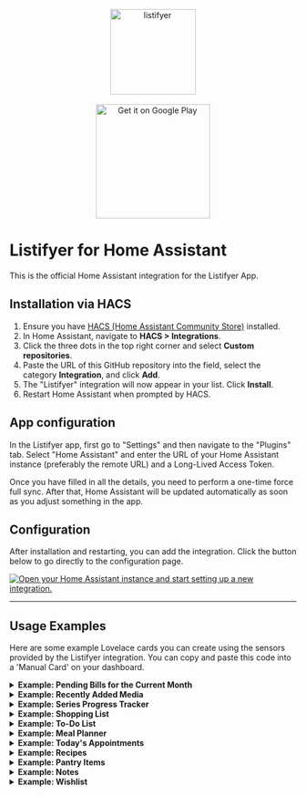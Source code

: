     
<p align="center">
  <img width="150" alt="listifyer" src="https://github.com/user-attachments/assets/93a023fa-3e92-4155-8bd4-e2a513ddd152">
  <br><br>
  <a href="https://play.google.com/store/apps/details?id=com.dimitri.listifyer" target="_blank">
    <img alt="Get it on Google Play" src="https://play.google.com/intl/en_us/badges/static/images/badges/en_badge_web_generic.png" width="200"/>
  </a>
</p>

  

# Listifyer for Home Assistant

This is the official Home Assistant integration for the Listifyer App.

## Installation via HACS

1.  Ensure you have [HACS (Home Assistant Community Store)](https://hacs.xyz/) installed.
2.  In Home Assistant, navigate to **HACS > Integrations**.
3.  Click the three dots in the top right corner and select **Custom repositories**.
4.  Paste the URL of this GitHub repository into the field, select the category **Integration**, and click **Add**.
5.  The "Listifyer" integration will now appear in your list. Click **Install**.
6.  Restart Home Assistant when prompted by HACS.

## App configuration

In the Listifyer app, first go to "Settings" and then navigate to the "Plugins" tab. Select "Home Assistant" and enter the URL of your Home Assistant instance (preferably the remote URL) and a Long-Lived Access Token.

Once you have filled in all the details, you need to perform a one-time force full sync. After that, Home Assistant will be updated automatically as soon as you adjust something in the app.

## Configuration

After installation and restarting, you can add the integration. Click the button below to go directly to the configuration page.

[![Open your Home Assistant instance and start setting up a new integration.](https://my.home-assistant.io/badges/config_flow_start.svg)](https://my.home-assistant.io/redirect/config_flow_start/?domain=listifyer)

---

## Usage Examples

Here are some example Lovelace cards you can create using the sensors provided by the Listifyer integration. You can copy and paste this code into a 'Manual Card' on your dashboard.

<details>
<summary><b>Example: Pending Bills for the Current Month</b></summary>

    type: markdown
    title: Pending Bills
    content: |
      {% set ns = namespace(bills=[]) %}
      {% for bill in state_attr('sensor.listifyer_bills', 'items') %}
        {% for date, paid in bill.paymentLog.items() %}
          {% if now().strftime('%Y-%m') in date and not paid %}
            {% set ns.bills = ns.bills + [bill] %}
          {% endif %}
        {% endfor %}
      {% endfor %}
      {% set sorted_bills = ns.bills | sort(attribute='dueDay') %}
      {% if sorted_bills | length > 0 %}
      {% for bill in sorted_bills -%}
      {{ bill.title }}: €{{ "%.2f"|format(bill.amount) }}
      {% endfor %}
      {% else %}
      No pending bills.
      {% endif %}

</details>

<details>
<summary><b>Example: Recently Added Media</b></summary>

    type: custom:mushroom-template-card
    primary: '{{ state_attr(''sensor.listifyer_media_items'', ''items'').title }}'
    secondary: '{{ state_attr(''sensor.listifyer_media_items'', ''items'').genre | default('''') }}'
    icon: >-
      {% set type = state_attr('sensor.listifyer_media_items', 'items').type %}
      {% if type == 'MOVIE' %} mdi:movie-roll
      {% elif type == 'SERIES' %} mdi:television-classic
      {% elif type == 'GAME' %} mdi:controller-classic
      {% elif type == 'PODCAST' %} mdi:podcast
      {% elif type == 'BOOK' %} mdi:book-open-page-variant
      {% elif type == 'MUSIC' %} mdi:music-note
      {% else %} mdi:star
      {% endif %}
    layout: vertical
    picture: '{{ state_attr(''sensor.listifyer_media_items'', ''items'').imageUrl }}'
    fill_container: true
    tap_action:
      action: url
      url_path: '{{ state_attr(''sensor.listifyer_media_items'', ''items'').sourceUrl }}'
    entity: sensor.listifyer_media_items

</details>

<details>
<summary><b>Example: Series Progress Tracker</b></summary>

    type: markdown
    title: Series I'm Watching
    icon: mdi:television-play
    content: |
      {% set ns = namespace(series_to_watch=[]) %}
      {% for item in state_attr('sensor.listifyer_media_items', 'items') %}
        {% if item.type == 'SERIES' and item.currentSeason is defined and item.currentEpisode is defined %}
          {% set ns.series_to_watch = ns.series_to_watch + [item] %}
        {% endif %}
      {% endfor %}
      {% set sorted_series = ns.series_to_watch | sort(attribute='title') %}
      {% if sorted_series | length > 0 %}
      <table>
      {% for serie in sorted_series %}
        <tr>
          <td style="padding-right: 15px; padding-bottom: 10px;">
            <img src="{{ serie.imageUrl }}" width="50" style="border-radius: 4px;">
          </td>
          <td valign="middle" style="padding-bottom: 10px;">
            <b>{{ serie.title }}</b><br>
            <font color="grey">S{{ '%02d' | format(serie.currentSeason) }}E{{ '%02d' | format(serie.currentEpisode) }}</font>
          </td>
        </tr>
      {% endfor %}
      </table>
      {% else %}
      You are not currently tracking any series.
      {% endif %}

</details>

<details>
<summary><b>Example: Shopping List</b></summary>

    type: markdown
    title: Shopping List
    icon: mdi:cart
    content: >-
      {% set ns = namespace(todo=[], done=[]) %}
      {% set all_items = state_attr('sensor.listifyer_shopping_list', 'items') %}
      {%- for item in all_items -%}
        {%- if item.isChecked | default(false) -%}
          {%- set ns.done = ns.done + [item] -%}
        {%- else -%}
          {%- set ns.todo = ns.todo + [item] -%}
        {%- endif -%}
      {%- endfor -%}
      {%- if all_items | length > 0 -%}
        {%- for category in ns.todo | groupby('category') | sort(attribute='grouper') -%}
          <h4 style="margin-bottom: 2px; margin-top: 15px;">{{ category.grouper }}</h4>
          {%- for item in category.list -%}
            <div style="padding-left: 5px; padding-top: 5px; font-size: 16px;">
              ☐ {{ item.name }}
            </div>
          {%- endfor -%}
        {%- endfor -%}
        {%- if ns.done | length > 0 -%}
          <hr style="border: 1px solid #282828; margin-top: 25px; margin-bottom: 0px;">
          <details style="margin-top: 15px;">
            <summary>✅ Checked ({{ ns.done | length }})</summary>
            {%- for item in ns.done -%}
              <div style="padding-left: 5px; padding-top: 5px; font-size: 15px;">
                 <span style="color: grey; text-decoration: line-through;">{{ item.name }}</span>
              </div>
            {%- endfor -%}
          </details>
        {%- endif -%}
      {%- else -%}
        🎉 The shopping list is empty!
      {%- endif -%}

</details>

<details>
<summary><b>Example: To-Do List</b></summary>

    type: markdown
    title: To-Do List
    icon: mdi:check-circle-outline
    content: >-
      {% set ns = namespace(todo=[], done=[]) %}
      {% set all_items = state_attr('sensor.listifyer_todo_list', 'items') %}
      {%- for item in all_items -%}
        {%- if item.isDone | default(false) -%}
          {%- set ns.done = ns.done + [item] -%}
        {%- else -%}
          {%- set ns.todo = ns.todo + [item] -%}
        {%- endif -%}
      {%- endfor -%}
      {%- if all_items | length > 0 -%}
        {%- for category in ns.todo | groupby('category') | sort(attribute='grouper') -%}
          <h4 style="margin-bottom: 5px; margin-top: 15px;">{{ category.grouper }}</h4>
          {%- for task in category.list | sort(attribute='task') -%}
            <div style="padding-bottom: 12px; margin-bottom: 12px; {% if not loop.last %} border-bottom: 1px solid #393939; {% endif %}">
              <div style="padding-top: 8px;">
                <b style="font-size: 16px;">☐ {{ task.task }}</b>
              </div>
              {%- if task.dueDate is defined and task.dueDate is not none -%}
                <div style="padding-left: 25px; padding-top: 4px; color: grey; font-size: 14px;">
                  🗓️ Due: {{ as_timestamp(task.dueDate) | timestamp_custom('%-d %B %Y') }}
                </div>
              {%- endif -%}
              {%- if task.subTasks is defined and task.subTasks | count > 0 -%}
                {%- for subtask in task.subTasks -%}
                  <div style="padding-left: 25px; padding-top: 5px;">
                    {%- if subtask.isChecked | default(false) -%}
                      <span style="color: grey; text-decoration: line-through;">✅ {{ subtask.text }}</span>
                    {%- else -%}
                      <span>☐ {{ subtask.text }}</span>
                    {%- endif -%}
                  </div>
                {%- endfor -%}
              {%- endif -%}
            </div>
          {%- endfor -%}
        {%- endfor -%}
        {%- if ns.done | length > 0 -%}
          <hr style="border: 1px solid #282828; margin-top: 25px; margin-bottom: 0px;">
          <details style="margin-top: 15px;">
            <summary>✅ Completed ({{ ns.done | length }})</summary>
            {%- for task in ns.done | sort(attribute='task') -%}
              <div style="padding-left: 5px; padding-top: 8px;">
                 <span style="color: grey; text-decoration: line-through;">{{ task.task }}</span>
              </div>
            {%- endfor -%}
          </details>
        {%- endif -%}
      {%- else -%}
        🎉 Your to-do list is empty!
      {%- endif -%}

</details>

<details>
<summary><b>Example: Meal Planner</b></summary>

    type: markdown
    title: Meal Plan
    icon: mdi:silverware-fork-knife
    content: >-
      {% set meal_plan_item = state_attr('sensor.listifyer_meal_plan', 'item') -%}
      {% if meal_plan_item and meal_plan_item.plan -%}
        {% set plan_data = meal_plan_item.plan -%}
        {% set week_number = meal_plan_item.planForWeek -%}
        {% set day_order = ['MONDAY', 'TUESDAY', 'WEDNESDAY', 'THURSDAY', 'FRIDAY', 'SATURDAY', 'SUNDAY'] -%}
        {% set day_names = {'MONDAY': 'Monday', 'TUESDAY': 'Tuesday', 'WEDNESDAY': 'Wednesday', 'THURSDAY': 'Thursday', 'FRIDAY': 'Friday', 'SATURDAY': 'Saturday', 'SUNDAY': 'Sunday'} -%}
        {% set meal_order = ['BREAKFAST', 'LUNCH', 'DINNER'] -%}
        {% set meal_icons = {'BREAKFAST': 'mdi:weather-sunset', 'LUNCH': 'mdi:white-balance-sunny', 'DINNER': 'mdi:weather-night'} -%}
        <h2 style="text-align:center; margin-bottom: 20px;">Week {{ week_number }}</h2>
        {% for day_key in day_order -%}
          {% if plan_data[day_key] is defined -%}
            <h3 style="margin-top: 20px;">{{ day_names[day_key] }}</h3>
            <table style="width: 100%; border-collapse: collapse;">
            {%- for meal_key in meal_order -%}
              {%- if plan_data[day_key][meal_key] is defined and plan_data[day_key][meal_key] | count > 0 -%}
                {%- set recipe = plan_data[day_key][meal_key] -%}
                <tr style="border-bottom: 1px solid #393939;">
                  <td style="width: 30px; text-align: center; padding: 10px 5px 10px 0px;"><ha-icon icon="{{ meal_icons[meal_key] }}" style="color: grey;"></ha-icon></td>
                  <td style="width: 60px; padding: 10px 10px 10px 5px;"><img src="{{ recipe.imageIdentifier }}" width="50" style="border-radius: 4px; display: block;"></td>
                  <td style="vertical-align: middle; font-size: 14px; white-space: normal;">{{ recipe.title }}</td>
                </tr>
              {%- endif -%}
            {%- endfor -%}
            </table>
          {%- endif -%}
        {%- endfor -%}
      {% else -%}
        🍴 There is no meal plan for this week yet.
      {%- endif %}

</details>

<details>
<summary><b>Example: Today's Appointments</b></summary>

    type: markdown
    content: >
      {% set today_str = now().strftime('%Y-%-m-%d') %}
      {% set now_dt = now() %}
      {% set appointments = state_attr('sensor.listifyer_appointments', 'items')
                           | selectattr('date', 'eq', today_str)
                           | sort(attribute='startTime')
                           | list %}
      {% set found_next = namespace(value=false) %}

      **Today, {{ now().strftime('%-d %B %Y') }}**

      {% if appointments %}
        {% for item in appointments %}
          {% set naive_start_dt = strptime(item.date ~ ' ' ~ item.startTime, '%Y-%m-%d %H:%M') %}
          {% set naive_end_dt = strptime(item.date ~ ' ' ~ item.endTime, '%Y-%m-%d %H:%M') %}
          {% if item.endTime < item.startTime %}
            {% set naive_end_dt = naive_end_dt + timedelta(days=1) %}
          {% endif %}
          {% set start_dt = naive_start_dt.replace(tzinfo=now_dt.tzinfo) %}
          {% set end_dt = naive_end_dt.replace(tzinfo=now_dt.tzinfo) %}
          {% set is_in_progress = start_dt <= now_dt and end_dt > now_dt %}
          {% set is_past = end_dt <= now_dt %}
          {% set is_next = not found_next.value and start_dt > now_dt %}

          {% if is_in_progress %}
      🟢 **{{ item.startTime }} - {{ item.endTime }}** (In progress)
      *{{ item.title | replace('"', '') }}*
            {% set found_next.value = true %}
          {% elif is_past %}
      ✅ **{{ item.startTime }} - {{ item.endTime }}** (Finished)
      *{{ item.title | replace('"', '') }}*
          {% elif is_next %}
      ⏰ **{{ item.startTime }} - {{ item.endTime }}** (Next up)
      *{{ item.title | replace('"', '') }}*
            {% set found_next.value = true %}
          {% else %}
      🗓️ **{{ item.startTime }} - {{ item.endTime }}**
      *{{ item.title | replace('"', '') }}*
          {% endif %}
          {% if not loop.last %}
      ---
          {% endif %}
        {% endfor %}
      {% else %}
        🗓️ *No appointments for today.*
      {% endif %}

</details>

<details>
<summary><b>Example: Recipes</b></summary>

    type: markdown
    content: >
      # 🍽️ Recipes
      _Click on a recipe to expand._
      ---
      {% for recipe in state_attr('sensor.listifyer_recipes', 'items') | sort(attribute='title') %}
      <details>
        <summary><b>{{ recipe.title }}</b></summary>
        {% if 'imageIdentifier' in recipe and recipe.imageIdentifier and recipe.imageIdentifier.startswith('http') %}
        ![{{ recipe.title }}]({{ recipe.imageIdentifier }})
        {% endif %}
        ### 🥕 Ingredients
        {% for line in recipe.ingredients.split('\n') if line|trim != '' %}
        - {{ line | regex_replace('<[^>]+>', '') | trim }}
        {% endfor %}
        ### 👨‍🍳 Instructions
        {% for step in recipe.instructions.split('\n') if step|trim != '' %}
        {{ loop.index }}. {{ step | regex_replace('<[^>]+>', '') | trim }}
        {% endfor %}
        {% if 'sourceUrl' in recipe and recipe.sourceUrl %}
        🔗 [View original recipe]({{ recipe.sourceUrl }})
        {% endif %}
      </details>
      <hr>
      {% endfor %}

</details>

<details>
<summary><b>Example: Pantry Items</b></summary>

    type: markdown
    title: Pantry Items
    content: |
      {% for item in state_attr('sensor.listifyer_pantry_items', 'items') %}
      - {{ item.name | trim }}: {{ item.quantity }}
      {% endfor %}

</details>

<details>
<summary><b>Example: Notes</b></summary>

    type: markdown
    title: Notes
    content: |
      {% for note in state_attr('sensor.listifyer_notes', 'items') %}
      {% if note.get('status') != 'ARCHIVED' %}
      {% if not loop.first %}
      ***
      {% endif %}
      **{% if note.get('isPinned') %}📌 {% endif %}{{ note.title }}**
      {{ note.content | replace('\n', '  \n') }}
      {% if note.tags %}
      > _#{{ note.tags | join(' #') }}_
      {% endif %}
      {% endif %}
      {% endfor %}

</details>

<details>
<summary><b>Example: Wishlist</b></summary>

    type: markdown
    title: Wishlist
    content: |
      {% for item in state_attr('sensor.listifyer_wishlist', 'items') %}
        {% if not loop.first %}
        ***
        {% endif %}
        <a href="{{ item.sourceUrl }}" target="_blank" style="text-decoration: none; color: var(--primary-text-color); display: block; overflow: auto;">
          <img src="{{ item.imageIdentifier }}" style="float: left; width: 100px; border-radius: 5px; margin-right: 12px; margin-bottom: 4px;">
          <b>{{ item.name }}</b>
          <br>
          <small>{{ item.description }}</small>
        </a>
      {% endfor %}

</details>
